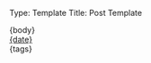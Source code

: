 Type: Template
Title: Post Template

<article>
{body}
<aside class="post-info">
	<a href="{location}"><i class="fa-solid fa-clock"></i> {date}</a>
</aside>
<aside class="post-tags">
	{tags}
</aside>
</article>

<span class="divider"></span>
